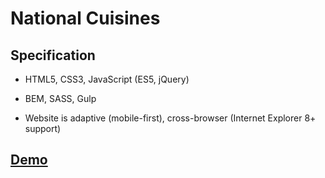 # National Cuisines

## Specification

- HTML5, CSS3, JavaScript (ES5, jQuery)

- BEM, SASS, Gulp

- Website is adaptive (mobile-first), cross-browser (Internet Explorer 8+ support)

## [Demo](http://cosmaty1991.github.io/projects/nationalcuisines/index.html)
